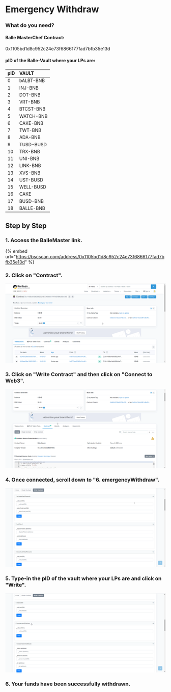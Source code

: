 # Emergency Withdraw

### What do you need?

#### **Balle MasterChef Contract:** 

0x1105bd1d8c952c24e73f6866177fad7bfb35e13d 

#### **pID of the Balle-Vault where your LPs are:**

| pID  | VAULT  |
| :--- | :--- |
| 0 | bALBT-BNB |
| 1 | INJ-BNB |
| 2 | DOT-BNB |
| 3 | VRT-BNB |
| 4 | BTCST-BNB |
| 5 | WATCH-BNB |
| 6 | CAKE-BNB |
| 7 | TWT-BNB |
| 8 | ADA-BNB |
| 9 | TUSD-BUSD |
| 10 | TRX-BNB |
| 11 | UNI-BNB |
| 12 | LINK-BNB |
| 13 | XVS-BNB |
| 14 | UST-BUSD |
| 15 | WELL-BUSD |
| 16 | CAKE  |
| 17 | BUSD-BNB |
| 18 | BALLE-BNB |

## Step by Step

### 1. Access the BalleMaster link.



{% embed url="https://bscscan.com/address/0x1105bd1d8c952c24e73f6866177fad7bfb35e13d" %}

### 

### 2. Click on "Contract".



![](../../../.gitbook/assets/contract.gif)

### 

### 3. Click on "Write Contract" and then click on "Connect to Web3".



![](../../../.gitbook/assets/connect.gif)



### 4. Once connected, scroll down to "6. emergencyWithdraw".



![](../../../.gitbook/assets/scroll.gif)



### 5. Type-in the pID of the vault where your LPs are and click on "Write".



![](../../../.gitbook/assets/ikgprlsq3o.gif)



### 6. Your funds have been successfully withdrawn.





